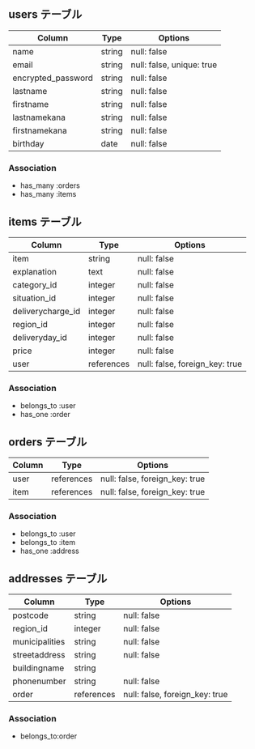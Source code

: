 ## users テーブル

| Column             | Type   | Options     |
| ------------------ | ------ | ----------- |
| name               | string | null: false |
| email              | string | null: false, unique: true |
| encrypted_password | string | null: false |
| lastname           | string | null: false |
| firstname          | string | null: false |
| lastnamekana       | string | null: false |
| firstnamekana      | string | null: false |
| birthday           | date   | null: false |

### Association

- has_many :orders
- has_many :items


## items テーブル

| Column             | Type       | Options     |
| ------------------ | ---------- | ----------- |
| item               | string     | null: false |
| explanation        | text       | null: false |
| category_id        | integer    | null: false |
| situation_id       | integer    | null: false |
| deliverycharge_id  | integer    | null: false |
| region_id          | integer    | null: false |
| deliveryday_id     | integer    | null: false |
| price              | integer    | null: false |
| user               | references | null: false, foreign_key: true |

### Association

- belongs_to :user
- has_one :order


## orders テーブル

| Column             | Type       | Options     |
| ------------------ | ---------- | ----------- |
| user               | references | null: false, foreign_key: true |
| item               | references | null: false, foreign_key: true |

### Association

- belongs_to :user
- belongs_to :item
- has_one :address


## addresses テーブル

| Column             | Type       | Options     |
| ------------------ | ---------- | ----------- |
| postcode           | string     | null: false |
| region_id          | integer    | null: false |
| municipalities     | string     | null: false |
| streetaddress      | string     | null: false |
| buildingname       | string     |             |
| phonenumber        | string     | null: false |
| order              | references | null: false, foreign_key: true |

### Association

- belongs_to:order